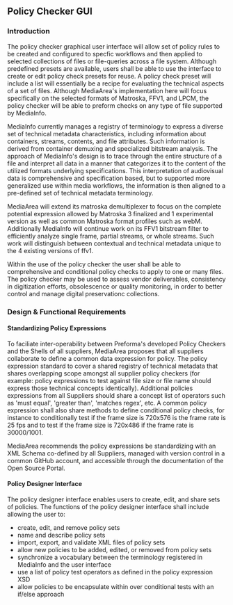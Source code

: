 ## Policy Checker GUI

### Introduction

The policy checker graphical user interface will allow set of policy rules to be created and configured to specfic workflows and then applied to selected collections of files or file-queries across a file system. Although predefined presets are available, users shall be able to use the interface to create or edit policy check presets for reuse. A policy check preset will include a list will essentially be a recipe for evaluating the technical aspects of a set of files. Although MediaArea's implementation here will focus specifically on the selected formats of Matroska, FFV1, and LPCM, the policy checker will be able to preform checks on any type of file supported by MediaInfo.

MediaInfo currently manages a registry of terminology to express a diverse set of technical metadata characteristics, including information about containers, streams, contents, and file attributes. Such information is derived from container demuxing and specialized bitstream analysis. The approach of MediaInfo's design is to trace through the entire structure of a file and interpret all data in a manner that categorizes it to the content of the utilized formats underlying specifications. This interpretation of audiovisual data is comprehensive and specification based, but to supported more generalized use within media workflows, the information is then aligned to a pre-defined set of technical metadata terminology.

MediaArea will extend its matroska demultiplexer to focus on the complete potential expression allowed by Matroska 3 finalized and 1 experimental version as well as common Matroska format profiles such as webM. Additionally MediaInfo will continue work on its FFV1 bitstream filter to efficiently analyze single frame, partial streams, or whole streams. Such work will distinguish between contextual and technical metadata unique to the 4 existing versions of ffv1.

Within the use of the policy checker the user shall be able to comprehensive and conditional policy checks to apply to one or many files. The policy checker may be used to assess vendor deliverables, consistency in digitization efforts, obsolescence or quality monitoring, in order to better control and manage digital preservationc collections.

### Design & Functional Requirements

#### Standardizing Policy Expressions

To faciliate inter-operability between Preforma's developed Policy Checkers and the Shells of all suppliers, MediaArea proposes that all suppliers collaborate to define a common data expression for policy. The policy expression standard to cover a shared registry of technical metadata that shares overlapping scope amongst all supplier policy checkers (for example: policy expressions to test against file size or file name should express those technical concepts identically). Additional policies expressions from all Suppliers should share a concept list of operators such as 'must equal', 'greater than', 'matches regex', etc. A common policy expression shall also share methods to define conditional policy checks, for instance to conditionally test if the frame size is 720x576 is the frame rate is 25 fps and to test if the frame size is 720x486 if the frame rate is 30000/1001.

MediaArea recommends the policy expressions be standardizing with an XML Schema co-defined by all Suppliers, managed with version control in a common GitHub account, and accessible through the documentation of the Open Source Portal.

#### Policy Designer Interface

The policy designer interface enables users to create, edit, and share sets of policies. The functions of the policy designer interface shall include allowing the user to:

- create, edit, and remove policy sets
- name and describe policy sets
- import, export, and validate XML files of policy sets
- allow new policies to be added, edited, or removed from policy sets
- synchronize a vocabulary between the terminology registered in MediaInfo and the user interface
- use a list of policy test operators as defined in the policy expression XSD
- allow policies to be encapsulate within over conditional tests with an if/else approach

